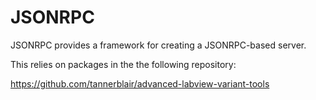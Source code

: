 # JSONRPC
JSONRPC provides a framework for creating a JSONRPC-based server.

This relies on packages in the the following repository:

https://github.com/tannerblair/advanced-labview-variant-tools
